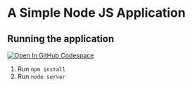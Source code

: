 # A Simple Node JS Application

## Running the application

[![Open In GitHub Codespace](https://github.com/codespaces/badge.svg)](https://github.com/codespaces.new/rajput-udit/nodejsexample)

1. Run `npm install`
2. Run `node server`


